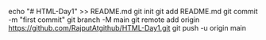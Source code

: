 echo "# HTML-Day1" >> README.md
git init
git add README.md
git commit -m "first commit"
git branch -M main
git remote add origin https://github.com/RajputAtgithub/HTML-Day1.git
git push -u origin main
